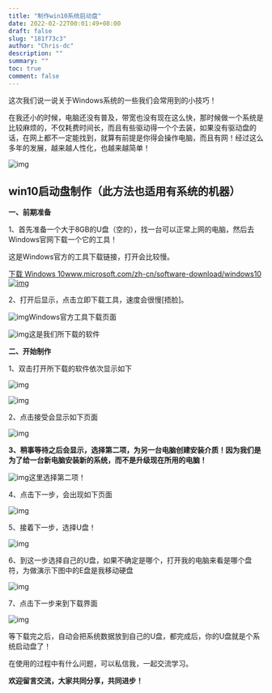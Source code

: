 ```yaml
---
title: "制作win10系统启动盘"
date: 2022-02-22T00:01:49+08:00
draft: false
slug: "181f73c3"
author: "Chris-dc"
description: ""
summary: ""
toc: true
comment: false
---
```








这次我们说一说关于Windows系统的一些我们会常用到的小技巧！

在我还小的时候，电脑还没有普及，带宽也没有现在这么快，那时候做一个系统是比较麻烦的，不仅耗费时间长，而且有些驱动得一个个去装，如果没有驱动盘的话，在网上都不一定能找到，就算有前提是你得会操作电脑，而且有网！经过这么多年的发展，越来越人性化，也越来越简单！

![img](https://pic1.zhimg.com/80/v2-0d8dec88b13407e3885bdde1416f53ac_1440w.jpg)

## **win10启动盘制作（此方法也适用有系统的机器）**

**一、前期准备**

1、首先准备一个大于8GB的U盘（空的），找一台可以正常上网的电脑，然后去Windows官网下载一个它的工具！

这是Windows官方的工具下载链接，打开会比较慢。

[下载 Windows 10www.microsoft.com/zh-cn/software-download/windows10![img](https://pic3.zhimg.com/v2-7e55fcfcc6183871cd258af652c7bade_180x120.jpg)](https://link.zhihu.com/?target=https%3A//www.microsoft.com/zh-cn/software-download/windows10)



2、打开后显示，点击立即下载工具，速度会很慢[捂脸]。

![img](https://pic2.zhimg.com/80/v2-7148b6ee9076abb2b82749a57a7cc265_1440w.jpg)Windows官方工具下载页面

![img](https://pic3.zhimg.com/80/v2-dc952f76ad4b5c5c74e9fa129091392e_1440w.jpg)这是我们所下载的软件

**二、开始制作**

1、双击打开所下载的软件依次显示如下

![img](https://pic4.zhimg.com/80/v2-830cc3ee4c38c17f59b59c8420855727_1440w.jpg)

![img](https://pic3.zhimg.com/80/v2-8aeaab4859db8a32618d99f237e6ce76_1440w.jpg)

2、点击接受会显示如下页面

![img](https://pic4.zhimg.com/80/v2-e588e64e7fa1cbe33ed4e70fc6e61777_1440w.jpg)

**3、稍事等待之后会显示，选择第二项，为另一台电脑创建安装介质！因为我们是为了给一台新电脑安装新的系统，而不是升级现在所用的电脑！**

![img](https://pic1.zhimg.com/80/v2-b68876b3e485e017a6e13944b9145600_1440w.jpg)这里选择第二项！

4、点击下一步，会出现如下页面

![img](https://pic2.zhimg.com/80/v2-1f21cebeae3e15016b1a8a4a7e36fd9d_1440w.jpg)

5、接着下一步，选择U盘！

![img](https://pic3.zhimg.com/80/v2-06a2bdec5ca24d1784139c2484e5bdda_1440w.jpg)

6、到这一步选择自己的U盘，如果不确定是哪个，打开我的电脑来看是哪个盘符，为做演示下图中的E盘是我移动硬盘

![img](https://pic1.zhimg.com/80/v2-afe73e80a6357003592c7e1cc4275988_1440w.jpg)

7、点击下一步来到下载界面

![img](https://pic2.zhimg.com/80/v2-30383573d464dbc907ecb62da4892031_1440w.jpg)

等下载完之后，自动会把系统数据放到自己的U盘，都完成后，你的U盘就是个系统启动盘了！

在使用的过程中有什么问题，可以私信我，一起交流学习。

**欢迎留言交流，大家共同分享，共同进步！**
